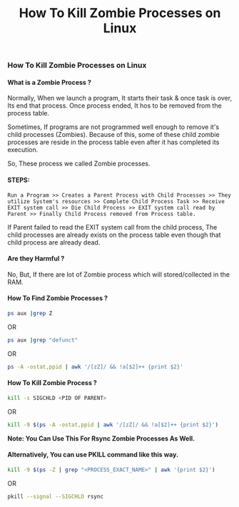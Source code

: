 ﻿---
layout: post
authors: [dimuthu_daundasekara]
title: 'How To Kill Zombie Processes on Linux'
image: /assets/img/post-imgs/zombie_process/Zombie_N.jpg
tags: [pfSense, Firewall, Captive Portal, WIFI]
category: devops
comments: true
last_modified_at: 2020-01-31
---

### How To Kill Zombie Processes on Linux

#### What is a Zombie Process ?

Normally, When we launch a program, It starts their task & once task is over, Its end that process. Once process ended, It hos to be removed from the process table.

Sometimes, If programs are not programmed well enough to remove it's child processes (Zombies). Because of this, some of these child zombie processes are reside in the process table even after it has completed its execution.

So, These process we called Zombie processes.

#### STEPS:

`Run a Program >> Creates a Parent Process with Child Processes >> They utilize System's resources >> Complete Child Process Task >> Receive EXIT system call >> Die Child Process >> EXIT system call read by Parent >> Finally Child Process removed from Process table.`


If Parent failed to read the EXIT system call from the child process, The child processes are already exists on the process table even though that child process are already dead.

#### Are they Harmful ?

No, But, If there are lot of Zombie process which will stored/collected in the RAM.

#### How To Find Zombie Processes ? 

```bash
ps aux |grep Z
```


OR

```bash
ps aux |grep "defunct"
```


OR

```bash
ps -A -ostat,ppid | awk '/[zZ]/ && !a[$2]++ {print $2}'
```


#### How To Kill Zombie Process ?

```bash
kill -s SIGCHLD <PID OF PARENT>
```


OR

```bash
kill -9 $(ps -A -ostat,ppid | awk '/[zZ]/ && !a[$2]++ {print $2}')
```


**Note: You Can Use This For Rsync Zombie Processes As Well.**

#### Alternatively, You can use PKILL command like this way.

```bash
kill -9 $(ps -Z | grep "<PROCESS_EXACT_NAME>" | awk '{print $2}')
```


OR

```bash
pkill --signal --SIGCHLD rsync
```

